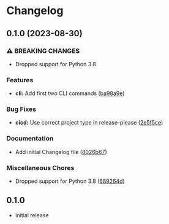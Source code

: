 # Changelog

## 0.1.0 (2023-08-30)


### ⚠ BREAKING CHANGES

* Dropped support for Python 3.8

### Features

* **cli:** Add first two CLI commands ([ba98a9e](https://github.com/MaxG87/root-subvol-snapshot/commit/ba98a9e7e9a08f9177244de009d16a73c3f3f85a))


### Bug Fixes

* **cicd:** Use correct project type in release-please ([2e5f5ce](https://github.com/MaxG87/root-subvol-snapshot/commit/2e5f5cea76d10758e2b3c85c2231206a04268a87))


### Documentation

* Add initial Changelog file ([8026b67](https://github.com/MaxG87/root-subvol-snapshot/commit/8026b6757a3f5984b679ec09742e356196b79b79))


### Miscellaneous Chores

* Dropped support for Python 3.8 ([689264d](https://github.com/MaxG87/root-subvol-snapshot/commit/689264db768c9aab408cf02a0f5eb1f6614e0598))

## 0.1.0

* initial release
